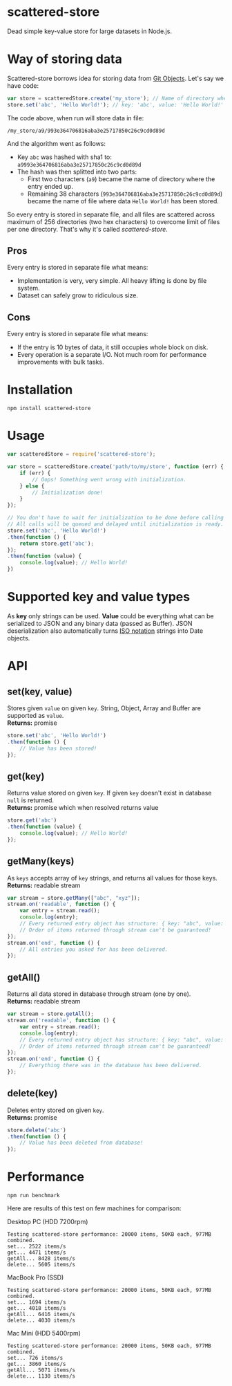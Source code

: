 scattered-store
===============

Dead simple key-value store for large datasets in Node.js.


# Way of storing data

Scattered-store borrows idea for storing data from [Git Objects](http://git-scm.com/book/en/v2/Git-Internals-Git-Objects). Let's say we have code:
```js
var store = scatteredStore.create('my_store'); // Name of directory where to store data
store.set('abc', 'Hello World!'); // key: 'abc', value: 'Hello World!'
```
The code above, when run will store data in file:
```
/my_store/a9/993e364706816aba3e25717850c26c9cd0d89d
```
And the algorithm went as follows:
- Key `abc` was hashed with sha1 to: `a9993e364706816aba3e25717850c26c9cd0d89d`
- The hash was then splitted into two parts:
    - First two characters (`a9`) became the name of directory where the entry ended up.
    - Remaining 38 characters (`993e364706816aba3e25717850c26c9cd0d89d`) became the name of file where data `Hello World!` has been stored.

So every entry is stored in separate file, and all files are scattered across maximum of 256 directories (two hex characters) to overcome limit of files per one directory. That's why it's called *scattered-store*.

## Pros
Every entry is stored in separate file what means:
* Implementation is very, very simple. All heavy lifting is done by file system.
* Dataset can safely grow to ridiculous size.

## Cons
Every entry is stored in separate file what means:
* If the entry is 10 bytes of data, it still occupies whole block on disk.
* Every operation is a separate I/O. Not much room for performance improvements with bulk tasks.


# Installation

```
npm install scattered-store
```


# Usage

```js
var scatteredStore = require('scattered-store');

var store = scatteredStore.create('path/to/my/store', function (err) {
    if (err) {
        // Oops! Something went wrong with initialization.
    } else {
        // Initialization done!
    }
});

// You don't have to wait for initialization to be done before calling API methods.
// All calls will be queued and delayed until initialization is ready.
store.set('abc', 'Hello World!')
.then(function () {
    return store.get('abc');
});
.then(function (value) {
    console.log(value); // Hello World!
})
```


# Supported key and value types

As **key** only strings can be used. **Value** could be everything what can be serialized to JSON and any binary data (passed as Buffer). JSON deserialization also automatically turns [ISO notation](https://developer.mozilla.org/en-US/docs/Web/JavaScript/Reference/Global_Objects/Date/toISOString) strings into Date objects.


# API

## set(key, value)
Stores given `value` on given `key`. String, Object, Array and Buffer are supported as `value`.  
**Returns:** promise

```js
store.set('abc', 'Hello World!')
.then(function () {
    // Value has been stored!
});
```

## get(key)
Returns value stored on given `key`. If given `key` doesn't exist in database `null` is returned.  
**Returns:** promise which when resolved returns value

```js
store.get('abc')
.then(function (value) {
    console.log(value); // Hello World!
});
```

## getMany(keys)
As `keys` accepts array of `key` strings, and returns all values for those keys.  
**Returns:** readable stream

```js
var stream = store.getMany(["abc", "xyz"]);
stream.on('readable', function () {
    var entry = stream.read();
    console.log(entry);
    // Every returned entry object has structure: { key: "abc", value: "Hello World!" }
    // Order of items returned through stream can't be guaranteed!
});
stream.on('end', function () {
    // All entries you asked for has been delivered.
});
```

## getAll()
Returns all data stored in database through stream (one by one).  
**Returns:** readable stream

```js
var stream = store.getAll();
stream.on('readable', function () {
    var entry = stream.read();
    console.log(entry);
    // Every returned entry object has structure: { key: "abc", value: "Hello World!" }
    // Order of items returned through stream can't be guaranteed!
});
stream.on('end', function () {
    // Everything there was in the database has been delivered.
});
```

## delete(key)
Deletes entry stored on given `key`.  
**Returns:** promise

```js
store.delete('abc')
.then(function () {
    // Value has been deleted from database!
});
```


# Performance

```
npm run benchmark
```
Here are results of this test on few machines for comparison:

Desktop PC (HDD 7200rpm)
```
Testing scattered-store performance: 20000 items, 50KB each, 977MB combined.
set... 2522 items/s
get... 4471 items/s
getAll... 8428 items/s
delete... 5605 items/s
```

MacBook Pro (SSD)
```
Testing scattered-store performance: 20000 items, 50KB each, 977MB combined.
set... 1694 items/s
get... 4018 items/s
getAll... 6416 items/s
delete... 4030 items/s 
```

Mac Mini (HDD 5400rpm)
```
Testing scattered-store performance: 20000 items, 50KB each, 977MB combined.
set... 726 items/s
get... 3860 items/s
getAll... 5071 items/s
delete... 1130 items/s
```
